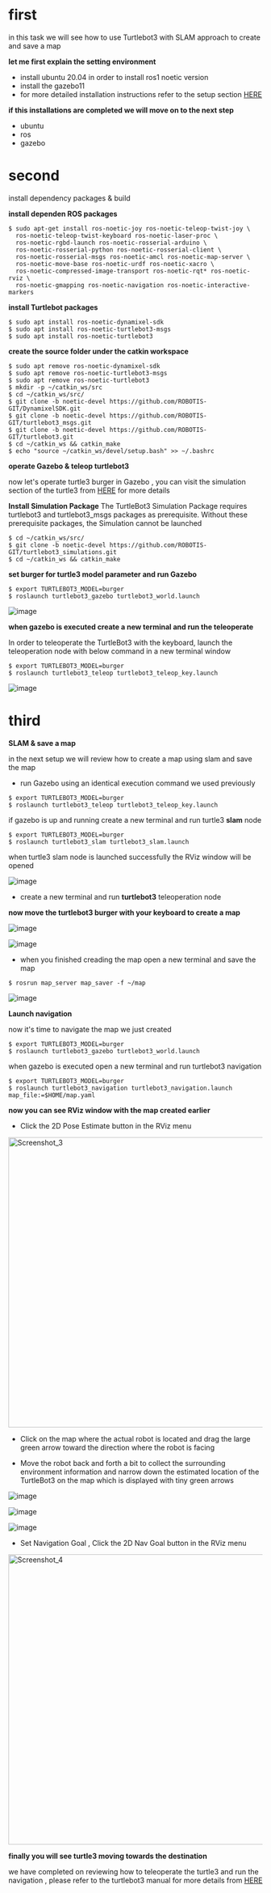 # first


in this task we will see how to use Turtlebot3 with SLAM approach to create and save a map


**let me first explain the setting environment** 
* install ubuntu 20.04 in order to install ros1 noetic version 
* install the gazebo11 
* for more detailed installation instructions refer to the setup section [HERE](https://emanual.robotis.com/docs/en/platform/turtlebot3/quick-start/)

**if this installations are completed we will move on to the next step**

* ubuntu 
* ros
* gazebo


# second


install dependency packages & build


**install dependen ROS packages**
```
$ sudo apt-get install ros-noetic-joy ros-noetic-teleop-twist-joy \
  ros-noetic-teleop-twist-keyboard ros-noetic-laser-proc \
  ros-noetic-rgbd-launch ros-noetic-rosserial-arduino \
  ros-noetic-rosserial-python ros-noetic-rosserial-client \
  ros-noetic-rosserial-msgs ros-noetic-amcl ros-noetic-map-server \
  ros-noetic-move-base ros-noetic-urdf ros-noetic-xacro \
  ros-noetic-compressed-image-transport ros-noetic-rqt* ros-noetic-rviz \
  ros-noetic-gmapping ros-noetic-navigation ros-noetic-interactive-markers
 ```
 
 
 **install Turtlebot packages**
```
$ sudo apt install ros-noetic-dynamixel-sdk
$ sudo apt install ros-noetic-turtlebot3-msgs
$ sudo apt install ros-noetic-turtlebot3
```

**create the source folder under the catkin workspace**
```
$ sudo apt remove ros-noetic-dynamixel-sdk
$ sudo apt remove ros-noetic-turtlebot3-msgs
$ sudo apt remove ros-noetic-turtlebot3
$ mkdir -p ~/catkin_ws/src
$ cd ~/catkin_ws/src/
$ git clone -b noetic-devel https://github.com/ROBOTIS-GIT/DynamixelSDK.git
$ git clone -b noetic-devel https://github.com/ROBOTIS-GIT/turtlebot3_msgs.git
$ git clone -b noetic-devel https://github.com/ROBOTIS-GIT/turtlebot3.git
$ cd ~/catkin_ws && catkin_make
$ echo "source ~/catkin_ws/devel/setup.bash" >> ~/.bashrc
```

**operate Gazebo & teleop turtlebot3**


now let's operate turtle3 burger in Gazebo , you can visit the simulation section of the turtle3 from [HERE](https://emanual.robotis.com/docs/en/platform/turtlebot3/quick-start/) for more details 


**Install Simulation Package**
The TurtleBot3 Simulation Package requires turtlebot3 and turtlebot3_msgs packages as prerequisite. Without these prerequisite packages, the Simulation cannot be launched
```
$ cd ~/catkin_ws/src/
$ git clone -b noetic-devel https://github.com/ROBOTIS-GIT/turtlebot3_simulations.git
$ cd ~/catkin_ws && catkin_make
```
**set burger for turtle3 model parameter and run Gazebo** 
```
$ export TURTLEBOT3_MODEL=burger
$ roslaunch turtlebot3_gazebo turtlebot3_world.launch
```
![image](https://user-images.githubusercontent.com/97844314/183302801-e90b474f-c538-4c8f-a727-d4474a68ab5b.jpeg)


**when gazebo is executed create a new terminal and run the teleoperate**

In order to teleoperate the TurtleBot3 with the keyboard, launch the teleoperation node with below command in a new terminal window
```
$ export TURTLEBOT3_MODEL=burger
$ roslaunch turtlebot3_teleop turtlebot3_teleop_key.launch
```
![image](https://user-images.githubusercontent.com/97844314/183302997-61261a38-231f-4aa9-882b-860a89e327a7.jpeg)


# third

**SLAM & save a map**

in the next setup we will review how to create a map using slam and save the map

* run Gazebo using an identical execution command we used previously 
```
$ export TURTLEBOT3_MODEL=burger
$ roslaunch turtlebot3_teleop turtlebot3_teleop_key.launch
```

if gazebo is up and running create a new terminal and run turtle3 **slam** node
```
$ export TURTLEBOT3_MODEL=burger
$ roslaunch turtlebot3_slam turtlebot3_slam.launch
```

when turtle3 slam node is launched successfully the RViz window will be opened 

![image](https://user-images.githubusercontent.com/97844314/183304867-b3d7b6d5-6e0d-4eff-bce2-a56a721c97ce.jpeg)

* create a new terminal and run **turtlebot3** teleoperation node 

**now move the turtlebot3 burger with your keyboard to create a map**

![image](https://user-images.githubusercontent.com/97844314/183306009-b94e5dd7-47f5-43eb-83cd-8243fbce75ab.jpeg)




![image](https://user-images.githubusercontent.com/97844314/183306016-f396b19e-e6a0-4340-8744-b260c406efb1.jpeg)




* when you finished creading the map open a new terminal and save the map 
```
$ rosrun map_server map_saver -f ~/map
```

![image](https://user-images.githubusercontent.com/97844314/183306296-3322619d-7c61-415a-b190-e5e9630084f8.jpeg)





**Launch navigation**

now it's time to navigate the map we just created
```
$ export TURTLEBOT3_MODEL=burger
$ roslaunch turtlebot3_gazebo turtlebot3_world.launch
```

when gazebo is executed open a new terminal and run turtlebot3 navigation 
```
$ export TURTLEBOT3_MODEL=burger
$ roslaunch turtlebot3_navigation turtlebot3_navigation.launch map_file:=$HOME/map.yaml
```

**now you can see  RViz window with the map created earlier**


* Click the 2D Pose Estimate button in the RViz menu

<img width="574" alt="Screenshot_3" src="https://user-images.githubusercontent.com/97844314/183307173-6bbd9b6c-6e02-436f-bd4c-efda0c320f53.png">


* Click on the map where the actual robot is located and drag the large green arrow toward the direction where the robot is facing

* Move the robot back and forth a bit to collect the surrounding environment information and narrow down the estimated location of the TurtleBot3 on the map which is displayed with tiny green arrows


![image](https://user-images.githubusercontent.com/97844314/183307333-f92fd697-f2a3-448d-a542-cd8976b0f1af.jpeg)


![image](https://user-images.githubusercontent.com/97844314/183307348-28273a68-7211-41df-8329-7e19a63a4f04.jpeg)


![image](https://user-images.githubusercontent.com/97844314/183307362-dec214ea-454e-4d30-b7a8-85a0de583cb7.jpeg)


* Set Navigation Goal , Click the 2D Nav Goal button in the RViz menu


<img width="574" alt="Screenshot_4" src="https://user-images.githubusercontent.com/97844314/183307260-878b9d88-8088-495d-81a4-e3f9acc06f77.png">



**finally you will see turtle3 moving towards the destination**






we have completed on reviewing how to teleoperate the turtle3 and run the navigation , please refer to the turtlebot3 manual for more details from [HERE](https://emanual.robotis.com/docs/en/platform/turtlebot3/quick-start/)

